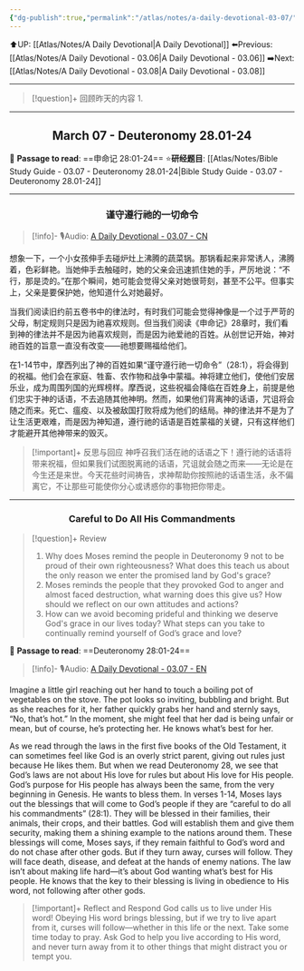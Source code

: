 ```yaml
---
{"dg-publish":true,"permalink":"/atlas/notes/a-daily-devotional-03-07/"}
---
```


 ⬆️UP: [[Atlas/Notes/A Daily Devotional\|A Daily Devotional]]
⬅️Previous: [[Atlas/Notes/A Daily Devotional - 03.06\|A Daily Devotional - 03.06]]
➡️Next: [[Atlas/Notes/A Daily Devotional - 03.08\|A Daily Devotional - 03.08]]

---

> [!question]+ 回顾昨天的内容
> 1. 


---
## <center>March 07 - Deuteronomy 28.01-24</center>

📖 **Passage to read**: ==申命记 28:01-24==
⭐**研经题目**: [[Atlas/Notes/Bible Study Guide - 03.07 - Deuteronomy 28.01-24\|Bible Study Guide - 03.07 - Deuteronomy 28.01-24]]

---
### <center>谨守遵行祂的一切命令</center>

> [!info]- 🎙️Audio: [A Daily Devotional - 03.07 - CN]()

想象一下，一个小女孩伸手去碰炉灶上沸腾的蔬菜锅。那锅看起来非常诱人，沸腾着，色彩鲜艳。当她伸手去触碰时，她的父亲会迅速抓住她的手，严厉地说：“不行，那是烫的。”在那个瞬间，她可能会觉得父亲对她很苛刻，甚至不公平。但事实上，父亲是要保护她，他知道什么对她最好。

当我们阅读旧约前五卷书中的律法时，有时我们可能会觉得神像是一个过于严苛的父母，制定规则只是因为祂喜欢规则。但当我们阅读《申命记》28章时，我们看到神的律法并不是因为祂喜欢规则，而是因为祂爱祂的百姓。从创世记开始，神对祂百姓的旨意一直没有改变——祂想要赐福给他们。

在1-14节中，摩西列出了神的百姓如果“谨守遵行祂一切命令”（28:1），将会得到的祝福。他们会在家庭、牲畜、农作物和战争中蒙福。神将建立他们，使他们安居乐业，成为周围列国的光辉榜样。摩西说，这些祝福会降临在百姓身上，前提是他们忠实于神的话语，不去追随其他神明。然而，如果他们背离神的话语，咒诅将会随之而来。死亡、瘟疫、以及被敌国打败将成为他们的结局。神的律法并不是为了让生活更艰难，而是因为神知道，遵行祂的话语是百姓蒙福的关键，只有这样他们才能避开其他神带来的毁灭。

> [!important]+ 反思与回应
神呼召我们活在祂的话语之下！遵行祂的话语将带来祝福，但如果我们试图脱离祂的话语，咒诅就会随之而来——无论是在今生还是来世。今天花些时间祷告，求神帮助你按照祂的话语生活，永不偏离它，不让那些可能使你分心或诱惑你的事物把你带走。




---
### <center>Careful to Do All His Commandments</center>

> [!question]+ Review
> 1. ⁠Why does Moses remind the people in Deuteronomy 9 not to be proud of their own righteousness? What does this teach us about the only reason we enter the promised land by God's grace?
> 2. ⁠Moses reminds the people that they provoked God to anger and almost faced destruction, what warning does this give us? How should we reflect on our own attitudes and actions?
> 3. ⁠How can we avoid becoming prideful and thinking we deserve God's grace in our lives today? What steps can you take to continually remind yourself of God’s grace and love?

📖 **Passage to read**: ==Deuteronomy 28:01-24==

> [!info]- 🎙️Audio: [A Daily Devotional - 03.07 - EN]()  


Imagine a little girl reaching out her hand to touch a boiling pot of vegetables on the stove. The pot looks so inviting, bubbling and bright. But as she reaches for it, her father quickly grabs her hand and sternly says, “No, that’s hot.” In the moment, she might feel that her dad is being unfair or mean, but of course, he’s protecting her. He knows what’s best for her.

As we read through the laws in the first five books of the Old Testament, it can sometimes feel like God is an overly strict parent, giving out rules just because He likes them. But when we read Deuteronomy 28, we see that God’s laws are not about His love for rules but about His love for His people. God’s purpose for His people has always been the same, from the very beginning in Genesis. He wants to bless them.
 In verses 1-14, Moses lays out the blessings that will come to God’s people if they are “careful to do all his commandments” (28:1). They will be blessed in their families, their animals, their crops, and their battles. God will establish them and give them security, making them a shining example to the nations around them. These blessings will come, Moses says, if they remain faithful to God’s word and do not chase after other gods. But if they turn away, curses will follow. They will face death, disease, and defeat at the hands of enemy nations. The law isn’t about making life hard—it’s about God wanting what’s best for His people. He knows that the key to their blessing is living in obedience to His word, not following after other gods.

> [!important]+ Reflect and Respond
God calls us to live under His word! Obeying His word brings blessing, but if we try to live apart from it, curses will follow—whether in this life or the next. Take some time today to pray. Ask God to help you live according to His word, and never turn away from it to other things that might distract you or tempt you.


























